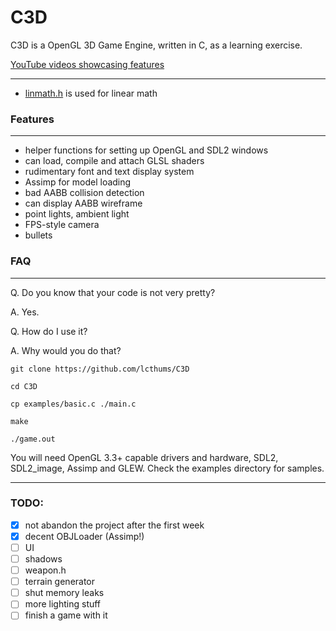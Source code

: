 # C3D
C3D is a OpenGL 3D Game Engine, written in C, as a learning exercise.

[YouTube videos showcasing features](https://www.youtube.com/watch?v=a591XlVhg2s&t=0s&index=2&list=PLjRugBWdnpzGRwpwNgbzrJWdNYixQwfZE)

---
* [linmath.h](https://github.com/datenwolf/linmath.h) is used for linear math

### Features
***
* helper functions for setting up OpenGL and SDL2 windows
* can load, compile and attach GLSL shaders
* rudimentary font and text display system
* Assimp for model loading
* bad AABB collision detection
* can display AABB wireframe
* point lights, ambient light
* FPS-style camera
* bullets

### FAQ
***
Q. Do you know that your code is not very pretty?

A. Yes.

Q. How do I use it?

A. Why would you do that?

`git clone https://github.com/lcthums/C3D`

`cd C3D`

`cp examples/basic.c ./main.c`

`make`

`./game.out`

You will need OpenGL 3.3+ capable drivers and hardware, SDL2, SDL2_image, Assimp and GLEW. Check the examples directory for samples.
***

### TODO:
- [x] not abandon the project after the first week
- [x] decent OBJLoader (Assimp!)
- [ ] UI
- [ ] shadows
- [ ] weapon.h
- [ ] terrain generator
- [ ] shut memory leaks
- [ ] more lighting stuff
- [ ] finish a game with it
